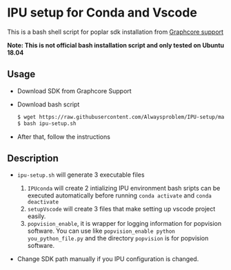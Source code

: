 # IPU setup for Conda and Vscode

This is a bash shell script for poplar sdk installation from [Graphcore support](https://www.graphcore.ai/support)

**Note: This is not official bash installation script and only tested on Ubuntu 18.04**

## Usage

- Download SDK from Graphcore Support

- Download bash script

    ```bash
    $ wget https://raw.githubusercontent.com/Alwaysproblem/IPU-setup/main/ipu-setup.sh
    $ bash ipu-setup.sh
    ```

- After that, follow the instructions

## Description

- `ipu-setup.sh` will generate 3 executable files

    1. `IPUconda` will create 2 intializing IPU environment bash sripts can be executed automatically before running `conda activate` and `conda deactivate`
    2. `setupVscode` will create 3 files that make setting up vscode project easily.
    3. `popvision_enable`, it is wrapper for logging information for popvision software. You can use like `popvision_enable python you_python_file.py` and the directory `popvision` is for popvision software.  

- Change SDK path manually if you IPU configuration is changed.